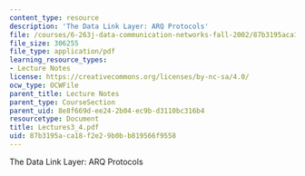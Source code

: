 ```yaml
---
content_type: resource
description: 'The Data Link Layer: ARQ Protocols'
file: /courses/6-263j-data-communication-networks-fall-2002/87b3195aca18f2e29b0bb819566f9558_Lectures3_4.pdf
file_size: 306255
file_type: application/pdf
learning_resource_types:
- Lecture Notes
license: https://creativecommons.org/licenses/by-nc-sa/4.0/
ocw_type: OCWFile
parent_title: Lecture Notes
parent_type: CourseSection
parent_uid: 8e8f669d-ee24-2b04-ec9b-d3110bc316b4
resourcetype: Document
title: Lectures3_4.pdf
uid: 87b3195a-ca18-f2e2-9b0b-b819566f9558
---
```

The Data Link Layer: ARQ Protocols